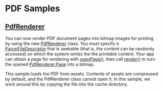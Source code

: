 # PDF Samples

## [PdfRenderer](/src/main/java/com/example/platform/graphics/PdfRenderer.kt)

You can now render PDF document pages into bitmap images for printing by using
the new [PdfRenderer][1] class. You must specify a [ParcelFileDescriptor][2]
that is seekable (that is, the content can be randomly accessed) on which the
system writes the the printable content. Your app can obtain a page for
rendering with [openPage()][3], then call [render()][4] to turn the opened
[PdfRenderer.Page][5] into a bitmap.

This sample loads the PDF from assets. Contents of assets are compressed by
default, and the PdfRenderer class cannot open it. In this sample, we work
around this by copying the file into the cache directory.

[1]: https://developer.android.com/reference/android/graphics/pdf/PdfRenderer.html
[2]: https://developer.android.com/reference/android/os/ParcelFileDescriptor.html
[3]: https://developer.android.com/reference/android/graphics/pdf/PdfRenderer.html#openPage(int)
[4]: https://developer.android.com/reference/android/graphics/pdf/PdfRenderer.Page.html#render(android.graphics.Bitmap,%20android.graphics.Rect,%20android.graphics.Matrix,%20int)
[5]: https://developer.android.com/reference/android/graphics/pdf/PdfRenderer.Page.html
